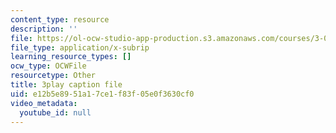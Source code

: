 ```yaml
---
content_type: resource
description: ''
file: https://ol-ocw-studio-app-production.s3.amazonaws.com/courses/3-091-introduction-to-solid-state-chemistry-fall-2018/e12b5e8951a17ce1f83f05e0f3630cf0_BbascVoYf_E.srt
file_type: application/x-subrip
learning_resource_types: []
ocw_type: OCWFile
resourcetype: Other
title: 3play caption file
uid: e12b5e89-51a1-7ce1-f83f-05e0f3630cf0
video_metadata:
  youtube_id: null
---
```


